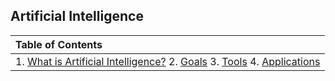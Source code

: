 ## Artificial Intelligence

|Table of Contents|
|:------|
| 1. [What is Artificial Intelligence?](https://github.com/balazodeldiablo/IT115/blob/main/Artificial%20Intelligence%20-%20Wiki/Artificial_Intelligence.md) 2. [Goals](https://github.com/balazodeldiablo/IT115/blob/main/Artificial%20Intelligence%20-%20Wiki/Goals.md) 3. [Tools](https://github.com/balazodeldiablo/IT115/blob/main/Artificial%20Intelligence%20-%20Wiki/Tools.md) 4. [Applications](https://github.com/balazodeldiablo/Software-Development-Tools---Assigment-2/blob/main/Artificial%20Intelligence%20-%20Wiki/Application.md)|
